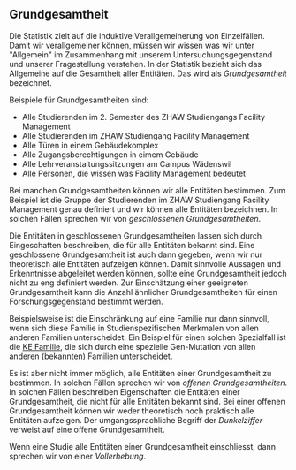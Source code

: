 ## Grundgesamtheit

Die Statistik zielt auf die induktive Verallgemeinerung von Einzelfällen. Damit wir verallgemeiner können, müssen wir wissen was wir unter "Allgemein" im Zusammenhang mit unserem Untersuchungsgegenstand und unserer Fragestellung verstehen. In der Statistik bezieht sich das Allgemeine auf die Gesamtheit aller Entitäten. Das wird als *Grundgesamtheit* bezeichnet.

Beispiele für Grundgesamtheiten sind: 

- Alle Studierenden im 2. Semester des ZHAW Studiengangs Facility Management
- Alle Studierenden im ZHAW Studiengang Facility Management
- Alle Türen in einem Gebäudekomplex
- Alle Zugangsberechtigungen in eimem Gebäude
- Alle Lehrveranstaltungssitzungen am Campus Wädenswil
- Alle Personen, die wissen was Facility Management bedeutet

Bei manchen Grundgesamtheiten können wir alle Entitäten bestimmen. Zum Beispiel ist die Gruppe der Studierenden im ZHAW Studiengang Facility Management genau definiert und wir können alle Entitäten bezeichnen. In solchen Fällen sprechen wir von *geschlossenen Grundgesamtheiten*. 

Die Entitäten in geschlossenen Grundgesamtheiten lassen sich durch Eingeschaften beschreiben, die für alle Entitäten bekannt sind. Eine geschlossene Grundgesamtheit ist auch dann gegeben, wenn wir nur theoretisch alle Entitäten aufzeigen können. Damit sinnvolle Aussagen und Erkenntnisse abgeleitet werden können, sollte eine Grundgesamtheit jedoch nicht zu eng definiert werden. Zur Einschätzung einer geeigneten Grundgesamtheit kann die Anzahl ähnlicher Grundgesamtheiten für einen Forschungsgegenstand bestimmt werden.

Beispielsweise ist die Einschränkung auf eine Familie nur dann sinnvoll, wenn sich diese Familie in Studienspezifischen Merkmalen von allen anderen Familien unterscheidet. Ein Beispiel für einen solchen Spezialfall ist die [KE Familie](https://www.sciencedirect.com/topics/biochemistry-genetics-and-molecular-biology/ke-family), die sich durch eine spezielle Gen-Mutation von allen anderen (bekannten) Familien unterscheidet. 

Es ist aber nicht immer möglich, alle Entitäten einer Grundgesamtheit zu bestimmen. In solchen Fällen sprechen wir von *offenen Grundgesamtheiten*. In solchen Fällen beschreiben Eigenschaften die Entitäten einer Grundgesamtheit, die nicht für alle Entitäten bekannt sind. Bei einer offenen Grundgesamtheit können wir weder theoretisch noch praktisch alle Entitäten aufzeigen. Der umgangssprachliche Begriff der *Dunkelziffer* verweist auf eine offene Grundgesamtheit. 

Wenn eine Studie alle Entitäten einer Grundgesamtheit einschliesst, dann sprechen wir von einer *Vollerhebung*.
